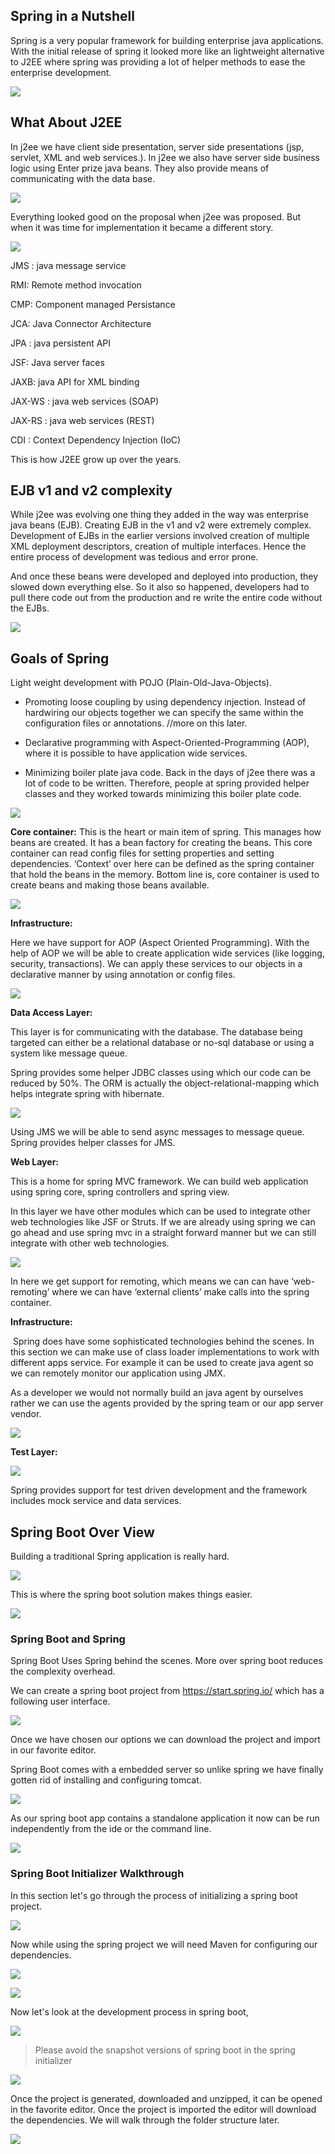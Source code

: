 ## Spring in a Nutshell

Spring is a very popular framework for building enterprise java applications. With the initial release of spring it looked more like an lightweight alternative to J2EE where spring was providing a lot of helper methods to ease the enterprise development.

![](ch_1_1.png)

## What About J2EE

In j2ee we have client side presentation, server side presentations (jsp, servlet, XML and web services.). In j2ee we also have server side business logic using Enter prize java beans. They also provide means of communicating with the data base.

![](ch_1_2.png)

Everything looked good on the proposal when j2ee was proposed. But when it was time for implementation it became a different story.

![](ch_1_3.png)

JMS : java message service

RMI: Remote method invocation

CMP: Component managed Persistance

JCA: Java Connector Architecture

JPA : java persistent API

JSF: Java server faces

JAXB: java API for XML binding

JAX-WS : java web services (SOAP)              

JAX-RS : java web services (REST)

CDI : Context Dependency Injection (IoC)

This is how J2EE grow up over the years.

## EJB v1 and v2 complexity

While j2ee was evolving one thing they added in the way was enterprise java beans (EJB). Creating EJB in the v1 and v2 were extremely complex. Development of EJBs in the earlier versions involved creation of multiple XML deployment descriptors, creation of multiple interfaces. Hence the entire process of development was tedious and error prone.

And once these beans were developed and deployed into production, they slowed down everything else. So it also so happened, developers had to pull there code out from the production and re write the entire code without the EJBs.

![](ch_1_4.png)

## Goals of Spring

 Light weight development with POJO (Plain-Old-Java-Objects).

- Promoting loose coupling by using dependency injection. Instead of hardwiring our objects together we can specify the same within the configuration files or annotations. //more on this later.

- Declarative programming with Aspect-Oriented-Programming (AOP), where it is possible to have application wide services.

- Minimizing boiler plate java code. Back in the days of j2ee there was a lot of code to be written. Therefore, people at spring provided helper classes and they worked towards minimizing this boiler plate code.

![](ch_1_5.png)

**Core container:** This is the heart or main item of spring. This manages how beans are created. It has a bean factory for creating the beans. This core container can read config files for setting properties and setting dependencies. ‘Context’ over here can be defined as the spring container that hold the beans in the memory. Bottom line is, core container is used to create beans and making those beans available.

![](ch_1_6.png)

**Infrastructure:**

Here we have support for AOP (Aspect Oriented Programming). With the help of AOP we will be able to create application wide services (like logging, security, transactions). We can apply these services to our objects in a declarative manner by using annotation or config files.

![](ch_1_7.png)

**Data Access Layer:**

This layer is for communicating with the database. The database being targeted can either be a relational database or no-sql database or using a system like message queue.

Spring provides some helper JDBC classes using which our code can be reduced by 50%. The ORM is actually the object-relational-mapping which helps integrate spring with hibernate.

![](ch_1_8.png)

Using JMS we will be able to send async messages to message queue. Spring provides helper classes for JMS.

**Web Layer:**

This is a home for spring MVC framework. We can build web application using spring core, spring controllers and spring view.

In this layer we have other modules which can be used to integrate other web technologies like JSF or Struts. If we are already using spring we can go ahead and use spring mvc in a straight forward manner but we can still integrate with other web technologies.

![](ch_1_9.png)

In here we get support for remoting, which means we can can have ‘web-remoting’ where we can have ‘external clients’ make calls into the spring container.

**Infrastructure:**

 Spring does have some sophisticated technologies behind the scenes. In this section we can make use of class loader implementations to work with different apps service. For example it can be used to create java agent so we can remotely monitor our application using JMX.

As a developer we would not normally build an java agent by ourselves rather we can use the agents provided by the spring team or our app server vendor.

![](ch_1_10.png)

**Test Layer:**

![](ch_1_11.png)

Spring provides support for test driven development and the framework includes mock service and data services.

## Spring Boot Over View 

Building a traditional Spring application is really hard.

![](ch_1_12.png)

This is where the spring boot solution makes things easier.

![](ch_1_13.png)

### Spring Boot and Spring

Spring Boot Uses Spring behind the scenes. More over spring boot reduces the complexity overhead.

We can create a spring boot project from  https://start.spring.io/ which has a following user  interface.

![](ch_1_14.png)

Once we have chosen our options we can download the project and import in our favorite editor.

Spring Boot comes with a embedded server so unlike spring we have finally gotten rid of installing and configuring tomcat.

![](ch_1_15.png)

As our spring boot app contains a standalone application it now can be run independently from the ide or the command line.

![](ch_1_16.png)


### Spring Boot Initializer Walkthrough

In this section let's go through the process of initializing a spring boot project.

![](ch_1_17.png)

Now while using the spring project we will need Maven for configuring our dependencies.

![](ch_1_18.png)

![](ch_1_19.png)

Now let's look at the development process in spring boot,

![](ch_1_20.png)

> Please avoid the snapshot versions of spring boot in the spring initializer

![](ch_1_21.png)

Once the project is generated, downloaded and unzipped, it can be opened in the favorite editor. Once the project is imported the editor will download the dependencies. We will walk through the folder structure later.

![](ch_1_22.png)